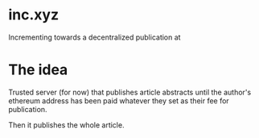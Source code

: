 # inc.xyz
Incrementing towards a decentralized publication at 

# The idea
Trusted server (for now) that publishes article abstracts until the author's ethereum address has been paid whatever they set as their fee for publication.

Then it publishes the whole article.
